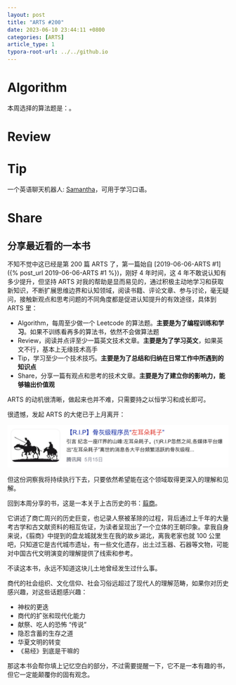 ```yaml
---
layout: post
title: "ARTS #200"
date: 2023-06-10 23:44:11 +0800
categories: [ARTS]
article_type: 1
typora-root-url: ../../github.io
---
```



# Algorithm

本周选择的算法题是：[]()。




# Review



# Tip

一个英语聊天机器人: [Samantha](https://t.me/samantha_x64_bot)，可用于学习口语。

# Share

## 分享最近看的一本书

不知不觉中这已经是第 200 篇 ARTS 了，第一篇始自 [2019-06-06-ARTS #1]({% post_url 2019-06-06-ARTS #1 %})，刚好 4 年时间，这 4 年不敢说认知有多少提升，但坚持 ARTS 对我的帮助是显而易见的，通过积极主动地学习和获取新知识，不断扩展思维边界和认知领域，阅读书籍、评论文章、参与讨论，毫无疑问，接触新观点和思考问题的不同角度都是促进认知提升的有效途径，具体到 ARTS 里：

- Algorithm，每周至少做一个 Leetcode 的算法题。**主要是为了编程训练和学习**。如果不训练看再多的算法书，依然不会做算法题
- Review，阅读并点评至少一篇英文技术文章。**主要是为了学习英文**，如果英文不行，基本上无缘技术高手
- Tip，学习至少一个技术技巧。**主要是为了总结和归纳在日常工作中所遇到的知识点**
- Share，分享一篇有观点和思考的技术文章。**主要是为了建立你的影响力，能够输出价值观**

ARTS 的动机很清晰，做起来也并不难，只需要持之以恒学习和成长即可。

很遗憾，发起 ARTS 的大佬已于上月离开：

![](/assets/img/200-1.png)

但这份洞察我将持续执行下去，只要依然希望能在这个领域取得更深入的理解和见解。

回到本周分享的书，这是一本关于上古历史的书：[翦商](https://book.douban.com/subject/36096304/)。

它讲述了商亡周兴的历史巨变，也记录人祭被革除的过程，背后通过上千年的大量考古学和古文献资料的相互佐证，为读者呈现出了一个立体的王朝印象。拿我自身来说，《翦商》中提到的盘龙城就发生在我的故乡湖北，离我老家也就 100 公里吧，只知道它是古代城市遗址，有一些文化遗存，出土过玉器、石器等文物，可能对中国古代文明演变的理解提供了线索和参考。

不读这本书，永远不知道这块儿土地曾经发生过什么事。

商代的社会组织、文化信仰、社会习俗远超过了现代人的理解范畴，如果你对历史感兴趣，对这些话题感兴趣：

- 神权的更迭
- 商代的扩张和现代化能力
- 献祭、吃人的恐怖 “传说”
- 隐忍含蓄的生存之道
- 华夏文明的转变
- 《易经》到底是干嘛的

那这本书会帮你填上记忆空白的部分，不过需要提醒一下，它不是一本有趣的书，但它一定能颠覆你的固有观念。
